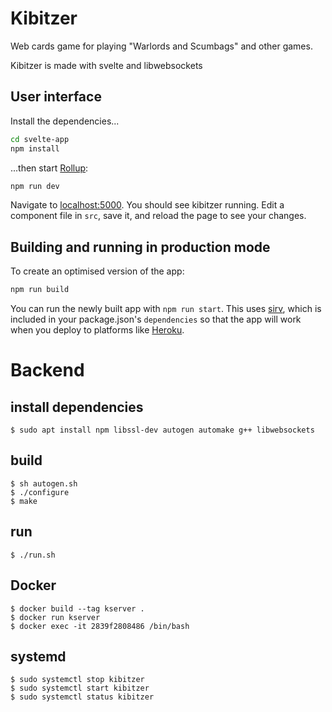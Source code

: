 # Kibitzer

Web cards game for playing "Warlords and Scumbags" and other games.

Kibitzer is made with svelte and libwebsockets

## User interface

Install the dependencies...

```bash
cd svelte-app
npm install
```

...then start [Rollup](https://rollupjs.org):

```bash
npm run dev
```

Navigate to [localhost:5000](http://localhost:5000). You should see kibitzer running. Edit a component file in `src`, save it, and reload the page to see your changes.

## Building and running in production mode

To create an optimised version of the app:

```bash
npm run build
```

You can run the newly built app with `npm run start`. This uses [sirv](https://github.com/lukeed/sirv), which is included in your package.json's `dependencies` so that the app will work when you deploy to platforms like [Heroku](https://heroku.com).

# Backend

## install dependencies

```
$ sudo apt install npm libssl-dev autogen automake g++ libwebsockets
```
## build

```
$ sh autogen.sh
$ ./configure
$ make
```

## run

```
$ ./run.sh
```

## Docker

```
$ docker build --tag kserver .
$ docker run kserver
$ docker exec -it 2839f2808486 /bin/bash
```

## systemd

```
$ sudo systemctl stop kibitzer
$ sudo systemctl start kibitzer
$ sudo systemctl status kibitzer
```
